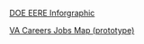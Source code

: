 [DOE EERE Inforgraphic](https://aptivators.github.io/doe-eere/index.html)

[VA Careers Jobs Map (prototype)](https://aptivators.github.io/va-jobs-map/index.html)

